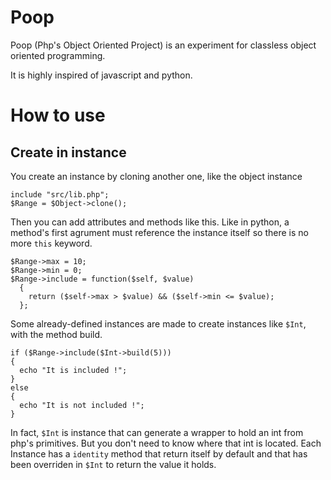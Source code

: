 # Poop
Poop (Php's Object Oriented Project) is an experiment for classless
object oriented programming.

It is highly inspired of javascript and python.

# How to use
## Create in instance

You create an instance by cloning another one, like the object instance
```
include "src/lib.php";
$Range = $Object->clone();
```

Then you can add attributes and methods like this. Like in python, a method's
first agrument must reference the instance itself so there is no more `this`
keyword.

```
$Range->max = 10;
$Range->min = 0;
$Range->include = function($self, $value)
  {
    return ($self->max > $value) && ($self->min <= $value);
  };
```

Some already-defined instances are made to create instances like `$Int`, with the method build.

```
if ($Range->include($Int->build(5)))
{
  echo "It is included !";
}
else
{
  echo "It is not included !";
}
```
In fact, `$Int` is instance that can generate a wrapper to hold an int from php's
primitives. But you don't need to know where that int is located. Each Instance
has a `identity` method that return itself by default and that has been overriden in `$Int` to return the value it holds.
